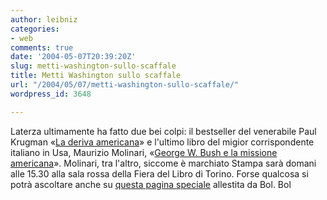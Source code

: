 ```yaml
---
author: leibniz
categories:
- web
comments: true
date: '2004-05-07T20:39:20Z'
slug: metti-washington-sullo-scaffale
title: Metti Washington sullo scaffale
url: "/2004/05/07/metti-washington-sullo-scaffale/"
wordpress_id: 3648

---
```

Laterza ultimamente ha fatto due bei colpi: il bestseller del venerabile Paul Krugman «[La deriva americana](https://www.laterza.it/libri/pub_frase.asp?isbn=8842072524)» e l'ultimo libro del migior corrispondente italiano in Usa, Maurizio Molinari, «[George W. Bush e la missione americana](https://www.ita-bol.com/bol/main.jsp?action=bolscheda&ean=978884207308)». Molinari, tra l'altro, siccome è marchiato Stampa sarà domani alle 15.30 alla sala rossa della Fiera del Libro di Torino. Forse qualcosa si potrà ascoltare anche su [questa pagina speciale](https://bol-support.ita-bol.com/bol/fieratorino2004/index.htm) allestita da Bol.
Bol
